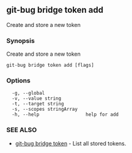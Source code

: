 ## git-bug bridge token add

Create and store a new token

### Synopsis

Create and store a new token

```
git-bug bridge token add [flags]
```

### Options

```
  -g, --global               
  -v, --value string         
  -t, --target string        
  -s, --scopes stringArray   
  -h, --help                 help for add
```

### SEE ALSO

* [git-bug bridge token](git-bug_bridge_token.md)	 - List all stored tokens.

